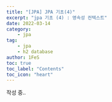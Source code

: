```yaml
---
title: "[JPA] JPA 기초(4)"
excerpt: "jpa 기초 (4) : 영속성 컨텍스트"
date: 2022-03-14
category:
    - jpa
tag:
    - jpa
    - h2 database
author: 1FeS
toc: true
toc_label: "Contents"
toc_icon: "heart"
---
```


작성 중..
